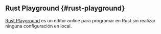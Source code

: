 ## Rust Playground {#rust-playground}

[Rust Playground](https://play.rust-lang.org/) es un editor _online_ para programar en Rust sin realizar ninguna configuración en local.